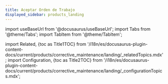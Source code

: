 ```yaml
---
title: Aceptar Orden de Trabajo
displayed_sidebar: products_landing
---
```


import useBaseUrl from '@docusaurus/useBaseUrl'; 
import Tabs from '@theme/Tabs';
import TabItem from '@theme/TabItem';

import Related, {toc as Title1TOC} from '/i18n/es/docusaurus-plugin-content-docs/current/products/corrective_maintenance/landing/_relatedTopics.mdx'; 
import Configuration, {toc as Title2TOC} from '/i18n/es/docusaurus-plugin-content-docs/current/products/corrective_maintenance/landing/_configurationTopics.mdx'; 



<Tabs>
<TabItem value="desktop" label="Escritorio" default>


</TabItem>
<TabItem value="mobile" label="Versión Móvil">
    

</TabItem>
</Tabs>